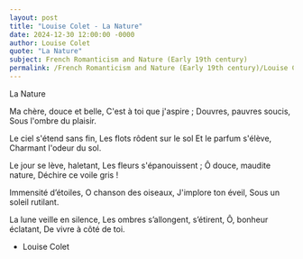 ```yaml
---
layout: post
title: "Louise Colet - La Nature"
date: 2024-12-30 12:00:00 -0000
author: Louise Colet
quote: "La Nature"
subject: French Romanticism and Nature (Early 19th century)
permalink: /French Romanticism and Nature (Early 19th century)/Louise Colet/Louise Colet - La Nature
---
```


La Nature

Ma chère, douce et belle,
C'est à toi que j'aspire ;
Douvres, pauvres soucis,
Sous l'ombre du plaisir.

Le ciel s'étend sans fin,
Les flots rôdent sur le sol
Et le parfum s'élève,
Charmant l'odeur du sol.

Le jour se lève, haletant,
Les fleurs s'épanouissent ;
Ô douce, maudite nature,
Déchire ce voile gris !

Immensité d’étoiles,
O chanson des oiseaux,
J'implore ton éveil,
Sous un soleil rutilant.

La lune veille en silence,
Les ombres s’allongent, s’étirent,
Ô, bonheur éclatant,
De vivre à côté de toi.

- Louise Colet
